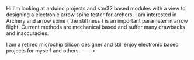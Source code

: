 Hi I'm looking at arduino projects and stm32 based modules with a view to designing a electronic arrow spine tester for archers. 
I am interested in Archery and arrow spine ( the stiffness ) is an important parameter in arrow flight. Current methods are mechanical 
based and suffer many drawbacks and inaccuracies.

I am a retired microchip silicon designer and still enjoy electronic based projects for myself and others.
--->
